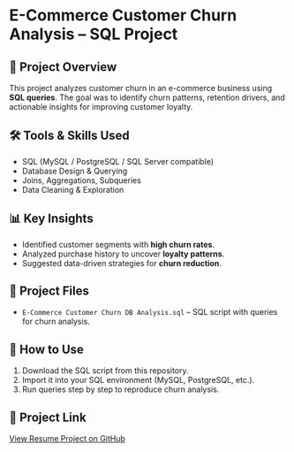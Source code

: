 # E-Commerce Customer Churn Analysis – SQL Project  

## 📌 Project Overview  
This project analyzes customer churn in an e-commerce business using **SQL queries**. The goal was to identify churn patterns, retention drivers, and actionable insights for improving customer loyalty.  

## 🛠️ Tools & Skills Used  
- SQL (MySQL / PostgreSQL / SQL Server compatible)  
- Database Design & Querying  
- Joins, Aggregations, Subqueries  
- Data Cleaning & Exploration  

## 📊 Key Insights  
- Identified customer segments with **high churn rates**.  
- Analyzed purchase history to uncover **loyalty patterns**.  
- Suggested data-driven strategies for **churn reduction**.  

## 📂 Project Files  
- `E-Commerce Customer Churn DB Analysis.sql` – SQL script with queries for churn analysis.  

## 🚀 How to Use  
1. Download the SQL script from this repository.  
2. Import it into your SQL environment (MySQL, PostgreSQL, etc.).  
3. Run queries step by step to reproduce churn analysis.  

## 🔗 Project Link  
[View Resume Project on GitHub](https://github.com/yourusername/ecommerce-customer-churn-sql)  
